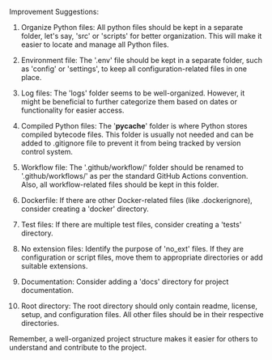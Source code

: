 Improvement Suggestions:

1. Organize Python files: All python files should be kept in a separate folder, let's say, 'src' or 'scripts' for better organization. This will make it easier to locate and manage all Python files.

2. Environment file: The '.env' file should be kept in a separate folder, such as 'config' or 'settings', to keep all configuration-related files in one place.

3. Log files: The 'logs' folder seems to be well-organized. However, it might be beneficial to further categorize them based on dates or functionality for easier access.

4. Compiled Python files: The '__pycache__' folder is where Python stores compiled bytecode files. This folder is usually not needed and can be added to .gitignore file to prevent it from being tracked by version control system.

5. Workflow file: The '.github/workflow/' folder should be renamed to '.github/workflows/' as per the standard GitHub Actions convention. Also, all workflow-related files should be kept in this folder.

6. Dockerfile: If there are other Docker-related files (like .dockerignore), consider creating a 'docker' directory.

7. Test files: If there are multiple test files, consider creating a 'tests' directory.

8. No extension files: Identify the purpose of 'no_ext' files. If they are configuration or script files, move them to appropriate directories or add suitable extensions.

9. Documentation: Consider adding a 'docs' directory for project documentation.

10. Root directory: The root directory should only contain readme, license, setup, and configuration files. All other files should be in their respective directories.

Remember, a well-organized project structure makes it easier for others to understand and contribute to the project.